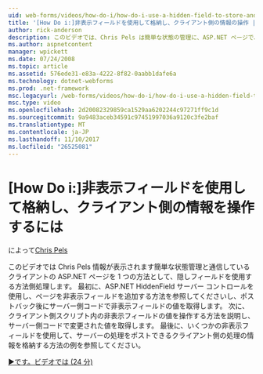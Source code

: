 ```yaml
---
uid: web-forms/videos/how-do-i/how-do-i-use-a-hidden-field-to-store-and-manipulate-client-side-information
title: '[How Do i:]非表示フィールドを使用して格納し、クライアント側の情報の操作 |Microsoft ドキュメント'
author: rick-anderson
description: このビデオでは、Chris Pels は簡単な状態の管理に、ASP.NET ページで、クライアント側の通信を行うための 1 つの方法として、隠しフィールドを使用する方法を示します.
ms.author: aspnetcontent
manager: wpickett
ms.date: 07/24/2008
ms.topic: article
ms.assetid: 576ede31-e83a-4222-8f82-0aabb1dafe6a
ms.technology: dotnet-webforms
ms.prod: .net-framework
msc.legacyurl: /web-forms/videos/how-do-i/how-do-i-use-a-hidden-field-to-store-and-manipulate-client-side-information
msc.type: video
ms.openlocfilehash: 2d20082329859ca1529aa6202244c97271ff9c1d
ms.sourcegitcommit: 9a9483aceb34591c97451997036a9120c3fe2baf
ms.translationtype: MT
ms.contentlocale: ja-JP
ms.lasthandoff: 11/10/2017
ms.locfileid: "26525081"
---
```

<a name="how-do-i-use-a-hidden-field-to-store-and-manipulate-client-side-information"></a>[How Do i:]非表示フィールドを使用して格納し、クライアント側の情報を操作するには
====================
によって[Chris Pels](https://twitter.com/chrispels)

このビデオでは Chris Pels 情報が表示されます簡単な状態管理と通信しているクライアントの ASP.NET ページを 1 つの方法として、隠しフィールドを使用する方法側処理します。 最初に、ASP.NET HiddenField サーバー コントロールを使用し、ページを非表示フィールドを追加する方法を参照してくださいし、ポストバック後にサーバー側コードで非表示フィールドの値を取得します。 次に、クライアント側スクリプト内の非表示フィールドの値を操作する方法を説明し、サーバー側コードで変更された値を取得します。 最後に、いくつかの非表示フィールドを使用して、サーバーの処理をポストできるクライアント側の処理の情報を格納する方法の例を参照してください。

[&#9654;です。ビデオでは (24 分)](https://channel9.msdn.com/Blogs/ASP-NET-Site-Videos/how-do-i-use-a-hidden-field-to-store-and-manipulate-client-side-information)

